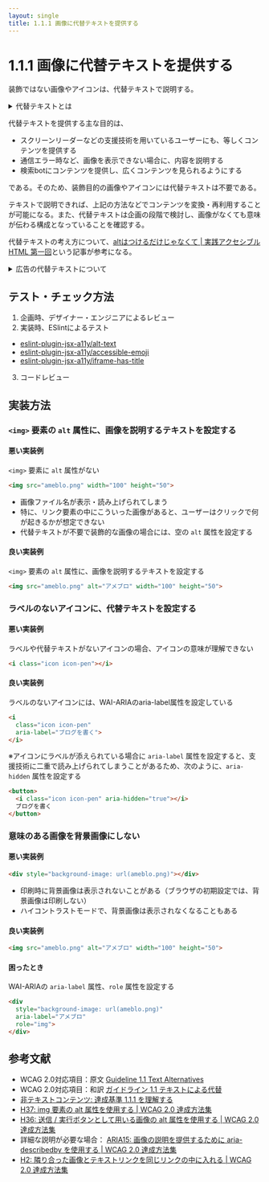 ```yaml
---
layout: single
title: 1.1.1 画像に代替テキストを提供する
---
```


# 1.1.1 画像に代替テキストを提供する

装飾ではない画像やアイコンは、代替テキストで説明する。

<details>
  <summary>代替テキストとは</summary>
  代替テキストとは、Webサイト内に含まれている画像や動画が何らかの原因で表示されなかったときや、スクリーンリーダーを使用するときに、画像の代わりに表示する文字・文章を指す。
</details>

代替テキストを提供する主な目的は、

- スクリーンリーダーなどの支援技術を用いているユーザーにも、等しくコンテンツを提供する
- 通信エラー時など、画像を表示できない場合に、内容を説明する
- 検索botにコンテンツを提供し、広くコンテンツを見られるようにする

である。そのため、装飾目的の画像やアイコンには代替テキストは不要である。

テキストで説明できれば、上記の方法などでコンテンツを変換・再利用することが可能になる。また、代替テキストは企画の段階で検討し、画像がなくても意味が伝わる構成となっていることを確認する。

代替テキストの考え方について、[altはつけるだけじゃなくて | 実践アクセシブルHTML 第一回](http://yuugop.com/articles/practicalaccessiblehtml/pah01.html)という記事が参考になる。

<details>
  <summary>広告の代替テキストについて</summary>
  既存の広告システムの場合、代替テキストを設定するために必要なテキストの入力欄が設けられていないことがある。可能であれば入稿ツールなどの広告システム、またはメディア側のシステム改修が望ましい。

  画像のみの広告、かつ代替テキストが画面に表示される状況（ネットワークエラー時や画像非表示時など）では、クライアントの意図しない見た目となる。広告画像の代わりに代替テキストの「[AD] クライアント名」と表示されてしまうことが契約上問題になることがある。

  そういった場合、最低限操作に支障をきたさないことを目的とし、「広告であること」を伝えることが望ましい。具体的には、代替テキストに「AD」「PR」と設定するなどが考えられる。
</details>

## テスト・チェック方法

1. 企画時、デザイナー・エンジニアによるレビュー
2. 実装時、ESlintによるテスト
  - [eslint-plugin-jsx-a11y/alt-text](https://github.com/evcohen/eslint-plugin-jsx-a11y/blob/master/docs/rules/alt-text.md)
  - [eslint-plugin-jsx-a11y/accessible-emoji](https://github.com/evcohen/eslint-plugin-jsx-a11y/blob/master/docs/rules/accessible-emoji.md)
  - [eslint-plugin-jsx-a11y/iframe-has-title](https://github.com/evcohen/eslint-plugin-jsx-a11y/blob/master/docs/rules/iframe-has-title.md)
3. コードレビュー

## 実装方法

### `<img>` 要素の `alt` 属性に、画像を説明するテキストを設定する

#### 悪い実装例

`<img>` 要素に `alt` 属性がない

```html
<img src="ameblo.png" width="100" height="50">
```

- 画像ファイル名が表示・読み上げられてしまう
- 特に、リンク要素の中にこういった画像があると、ユーザーはクリックで何が起きるかが想定できない
- 代替テキストが不要で装飾的な画像の場合には、空の `alt` 属性を設定する

#### 良い実装例

`<img>` 要素の `alt` 属性に、画像を説明するテキストを設定する

```html
<img src="ameblo.png" alt="アメブロ" width="100" height="50">
```

### ラベルのないアイコンに、代替テキストを設定する

#### 悪い実装例

ラベルや代替テキストがないアイコンの場合、アイコンの意味が理解できない

```html
<i class="icon icon-pen"></i>
```

#### 良い実装例

ラベルのないアイコンには、WAI-ARIAのaria-label属性を設定している

```html
<i
  class="icon icon-pen"
  aria-label="ブログを書く">
</i>
```

※アイコンにラベルが添えられている場合に `aria-label` 属性を設定すると、支援技術に二重で読み上げられてしまうことがあるため、次のように、`aria-hidden` 属性を設定する

```html
<button>
  <i class="icon icon-pen" aria-hidden="true"></i>
  ブログを書く
</button>
```

### 意味のある画像を背景画像にしない

#### 悪い実装例

```html
<div style="background-image: url(ameblo.png)"></div>
```

- 印刷時に背景画像は表示されないことがある（ブラウザの初期設定では、背景画像は印刷しない）
- ハイコントラストモードで、背景画像は表示されなくなることもある

#### 良い実装例

```html
<img src="ameblo.png" alt="アメブロ" width="100" height="50">
```

#### 困ったとき

WAI-ARIAの `aria-label` 属性、`role` 属性を設定する

```html
<div
  style="background-image: url(ameblo.png)"
  aria-label="アメブロ"
  role="img">
</div>
```

## 参考文献

- WCAG 2.0対応項目：原文 [Guideline 1.1 Text Alternatives](https://www.w3.org/TR/2008/REC-WCAG20-20081211/#text-equiv)
- WCAG 2.0対応項目：和訳 [ガイドライン 1.1 テキストによる代替](http://waic.jp/docs/WCAG20/Overview.html#text-equiv)
- [非テキストコンテンツ: 達成基準 1.1.1 を理解する](http://waic.jp/docs/UNDERSTANDING-WCAG20/text-equiv-all.html)
- [H37: img 要素の alt 属性を使用する | WCAG 2.0 達成方法集](http://waic.jp/docs/WCAG-TECHS/H37)
- [H36: 送信 / 実行ボタンとして用いる画像の alt 属性を使用する | WCAG 2.0 達成方法集](http://waic.jp/docs/WCAG-TECHS/H36.html)
- 詳細な説明が必要な場合： [ARIA15: 画像の説明を提供するために aria-describedby を使用する | WCAG 2.0 達成方法集](http://waic.jp/docs/WCAG-TECHS/ARIA15)
- [H2: 隣り合った画像とテキストリンクを同じリンクの中に入れる | WCAG 2.0 達成方法集](https://waic.jp/docs/WCAG-TECHS/H2.html)
